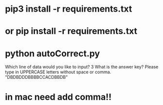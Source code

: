 # pip3 install -r requirements.txt
# or pip install -r requirements.txt
# python autoCorrect.py

Which line of data would you like to input?
3
What is the answer key?
Please type in UPPERCASE letters without space or comma.
"DBDBDDDBBBBCCACDBBDB"

# in mac need add comma!!